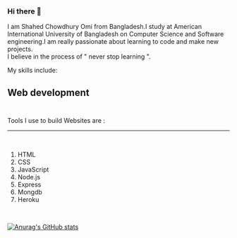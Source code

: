 ### Hi there 👋
I am Shahed Chowdhury Omi from Bangladesh.I study at American International University of Bangladesh on Computer Science and Software engineering.I am really passionate about learning to code and make new projects. <br/>
I believe in the process of " never stop learning ".<br/>

My skills include: <br/>
  ## Web development <br/><br/>
Tools I use to build Websites  are :<hr><br/>


  1) HTML
  2) CSS
  3) JavaScript
  4) Node.js
  5) Express
  6) Mongdb
  7) Heroku
<br/>


[![Anurag's GitHub stats](https://github-readme-stats.vercel.app/api?username=Shahed1998)](https://github.com/anuraghazra/github-readme-stats)
 


